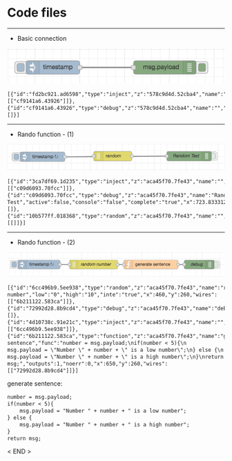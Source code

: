 # Code files

***

* Basic connection

![basic_NodeRED.png](https://github.com/leehaesung/NodeRED/blob/master/02_CodeFiles/01_Basic/ImageFiles/Basic%20connection.png)
````````````````````````````
[{"id":"fd2bc921.ad6598","type":"inject","z":"578c9d4d.52cba4","name":"","topic":"","payload":"","payloadType":"date","repeat":"","crontab":"","once":false,"x":240,"y":140,"wires":[["cf9141a6.43926"]]},{"id":"cf9141a6.43926","type":"debug","z":"578c9d4d.52cba4","name":"","active":true,"console":"false","complete":"false","x":490,"y":140,"wires":[]}]
````````````````````````````

***

* Rando function - (1)

 ![randomFunction01.png](https://github.com/leehaesung/NodeRED/blob/master/02_CodeFiles/01_Basic/ImageFiles/randomFunction01.png)

```````````````````````````````````````````````````
[{"id":"3ca7df69.1d235","type":"inject","z":"aca45f70.7fe43","name":"","topic":"","payload":"","payloadType":"date","repeat":"2","crontab":"","once":false,"x":264.8333435058594,"y":130.33333587646484,"wires":[["c09d6093.70fcc"]]},{"id":"c09d6093.70fcc","type":"debug","z":"aca45f70.7fe43","name":"Random Test","active":false,"console":"false","complete":"true","x":723.8333129882812,"y":128.3333282470703,"wires":[]},{"id":"10b577ff.018368","type":"random","z":"aca45f70.7fe43","name":"","low":"1","high":"6","inte":"true","x":484.8333435058594,"y":128.33333587646484,"wires":[[]]}]
```````````````````````````````````````````````````

***

* Rando function - (2)

 ![randomFunction02.png](https://github.com/leehaesung/NodeRED/blob/master/02_CodeFiles/01_Basic/ImageFiles/randomFunction02.png)
```````````````````````````````````````````````````
[{"id":"6cc496b9.5ee938","type":"random","z":"aca45f70.7fe43","name":"random number","low":"0","high":"10","inte":"true","x":460,"y":260,"wires":[["6b211122.583ca"]]},{"id":"72992d28.8b9cd4","type":"debug","z":"aca45f70.7fe43","name":"debug","active":false,"console":"false","complete":"payload","x":810,"y":260,"wires":[]},{"id":"4d10738c.91e21c","type":"inject","z":"aca45f70.7fe43","name":"","topic":"","payload":"","payloadType":"date","repeat":"5","crontab":"","once":false,"x":279,"y":260,"wires":[["6cc496b9.5ee938"]]},{"id":"6b211122.583ca","type":"function","z":"aca45f70.7fe43","name":"generate sentence","func":"number = msg.payload;\nif(number < 5){\n    msg.payload = \"Number \" + number + \" is a low number\";\n} else {\n    msg.payload = \"Number \" + number + \" is a high number\";\n}\nreturn msg;","outputs":1,"noerr":0,"x":650,"y":260,"wires":[["72992d28.8b9cd4"]]}]
```````````````````````````````````````````````````

 generate sentence:
```````````````````````````````````````````````````
number = msg.payload;
if(number < 5){
    msg.payload = "Number " + number + " is a low number";
} else {
    msg.payload = "Number " + number + " is a high number";
}
return msg;
```````````````````````````````````````````````````

< END >

